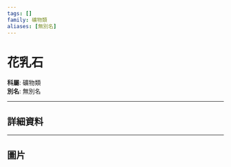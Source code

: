 ```yaml
---
tags: []
family: 礦物類
aliases: [無別名]
---
```


# 花乳石

**科屬**: 礦物類  
**別名**: 無別名  

---

## 詳細資料


---

## 圖片
